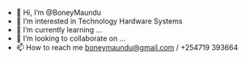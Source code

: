 - 👋 Hi, I’m @BoneyMaundu
- 👀 I’m interested in Technology Hardware Systems
- 🌱 I’m currently learning ...
- 💞️ I’m looking to collaborate on ...
- 📫 How to reach me boneymaundu@gmail.com / +254719 393664

<!---
BoneyMaundu/BoneyMaundu is a ✨ special ✨ repository because its `README.md` (this file) appears on your GitHub profile.
You can click the Preview link to take a look at your changes.
--->
